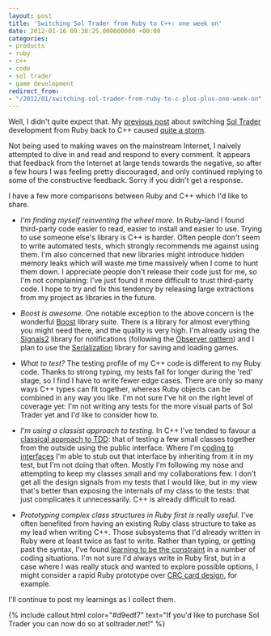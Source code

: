 ```yaml
---
layout: post
title: 'Switching Sol Trader from Ruby to C++: one week on'
date: 2012-01-16 09:38:25.000000000 +00:00
categories:
- products
- ruby
- c++
- code
- sol trader
- game development
redirect_from:
- "/2012/01/switching-sol-trader-from-ruby-to-c-plus-plus-one-week-on"
---
```

Well, I didn't quite expect that. My [previous post](/2012/01/why-i-switched-from-ruby-back-to-c-plus-plus/) about switching [Sol Trader](http://soltrader.net) development from Ruby back to C++ caused [quite a storm](http://news.ycombinator.com/item?id=3440596).

Not being used to making waves on the mainstream Internet, I naively attempted to dive in and read and respond to every comment. It appears that feedback from the Internet at large tends towards the negative, so after a few hours I was feeling pretty discouraged, and only continued replying to some of the constructive feedback. Sorry if you didn't get a response.

I have a few more comparisons between Ruby and C++ which I'd like to share.

* *I'm finding myself reinventing the wheel more.* In Ruby-land I found third-party code easier to read, easier to install and easier to use. Trying to use someone else's library is C++ is harder. Often people don't seem to write automated tests, which strongly recommends me against using them. I'm also concerned that new libraries might introduce hidden memory leaks which will waste me time massively when I come to hunt them down. I appreciate people don't release their code just for me, so I'm not complaining: I've just found it more difficult to trust third-party code. I hope to try and fix this tendency by releasing large extractions from my project as libraries in the future.

* *Boost is awesome.* One notable exception to the above concern is the wonderful [Boost](http://boost.org) library suite. There is a library for almost everything you might need there, and the quality is very high. I'm already using the [Signals2](http://www.boost.org/libs/signals2) library for notifications (following the [Observer pattern](http://en.wikipedia.org/wiki/Observer_pattern)) and I plan to use the [Serialization](http://www.boost.org/libs/serialization) library for saving and loading games.

* *What to test?* The testing profile of my C++ code is different to my Ruby code. Thanks to strong typing, my tests fail for longer during the 'red' stage, so I find I have to write fewer edge cases. There are only so many ways C++ types can fit together, whereas Ruby objects can be combined in any way you like. I'm not sure I've hit on the right level of coverage yet: I'm not writing any tests for the more visual parts of Sol Trader yet and I'd like to consider how to.

* *I'm using a classist approach to testing.* In C++ I've tended to favour a [classical approach to TDD](http://martinfowler.com/articles/mocksArentStubs.html): that of testing a few small classes together from the outside using the public interface. Where I'm [coding to interfaces](http://stackoverflow.com/a/384067/1073735) I'm able to stub out that interface by inheriting from it in my test, but I'm not doing that often. Mostly I'm following my nose and attempting to keep my classes small and my collaborations few. I don't get all the design signals from my tests that I would like, but in my view that's better than exposing the internals of my class to the tests: that just complicates it unnecessarily. C++ is already difficult to read.

* *Prototyping complex class structures in Ruby first is really useful.* I've often benefited from having an existing Ruby class structure to take as my lead when writing C++. Those subsystems that I'd already written in Ruby were at least twice as fast to write. Rather than typing, or getting past the syntax, I've found [learning to be the constraint](http://dannorth.net/2010/08/30/introducing-deliberate-discovery/) in a number of coding situations. I'm not sure I'd always write in Ruby first, but in a case where I was really stuck and wanted to explore possible options, I might consider a rapid Ruby prototype over [CRC card design](http://en.wikipedia.org/wiki/Class-responsibility-collaboration_card), for example.

I'll continue to post my learnings as I collect them.

{% include callout.html color="#d9edf7" text="If you'd like to purchase Sol Trader you can now do so at soltrader.net!" %}
